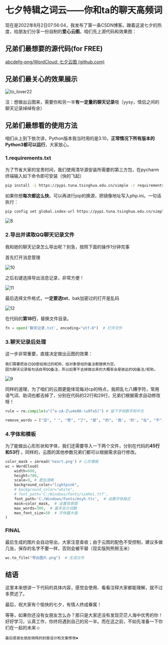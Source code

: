 # 七夕特辑之词云——你和ta的聊天高频词

现在是2022年8月2日07:56:04，我发布了第一条CSDN博客。蹭着这波七夕的热度，给朋友们分享一份自制的**爱心云图**。咱们先上源代码和效果图：

## 兄弟们最想要的源代码(for FREE)

[abcdefg-png/WordCloud: 七夕云图 (github.com)](https://github.com/abcdefg-png/WordCloud)

## 兄弟们最关心的效果展示

![to_lover22](D:\pycharm\Wordcloud\images\to_lover22.png)

注：想做出云图来，需要你和另一半**有一定量的聊天记录**哦（yysy，情侣之间的聊天记录绰绰有余）

## 兄弟们最想看的使用方法

咱们从上到下依次讲，Python版本我当时用的是3.10，**正常情况下所有版本的Python3都可以运行**，大家放心。

### 1.requirements.txt

为了节省大家的宝贵时间，我们使用清华源安装所需要的第三方包，在pycharm终端输入如下命令即可安装（快的飞起）

```bash
pip install -i https://pypi.tuna.tsinghua.edu.cn/simple -r requirements.txt  // 一次
```

如果你想**每次都这么快**，可以再进行pip的换源，把镜像地址写入php.ini。一句话执行：

```bash
pip config set global.index-url https://pypi.tuna.tsinghua.edu.cn/simple
```

![8](D:\pycharm\Wordcloud\images\8.jpg)

### 2.导出并读取QQ聊天记录文件

我和她的聊天记录怎么导出呢？别急，按照下面的操作1分钟完事

首先打开消息管理

![10](D:\pycharm\Wordcloud\images\10.jpg)

之后右键选择导出消息记录，非常方便！

![11](D:\pycharm\Wordcloud\images\11.jpg)

最后选择文件格式，**一定要选txt**，bak加密过的打开是乱码

![12](D:\pycharm\Wordcloud\images\12.jpg)

在代码的**第18行**，替换文件目录。

```Python
fn = open('聊天记录.txt', encoding="utf-8")  # 打开文件
```

### 3.聊天记录后处理

这一步非常重要，直接决定做出云图的效果：

```
我们需要把自己QQ曾经用过的昵称、给对象曾经的备注都替换为空。
因为聊天记录每句话自带QQ备注，所以如果不去掉做出来的大概率会是彼此的QQ备注/昵称。
```

![9](D:\pycharm\Wordcloud\images\9.jpg)

同样的道理，为了咱们的云图更能体现每对cp的特点，我把乱七八糟字符，常用语气词、助词也都去掉了，分别在代码的22行和29行，兄弟们根据需求自动修改呀！

```Python
rule = re.compile(u"[^a-zA-Z\u4e00-\u9fa5]") # 留下字母数字和中文

remove_words = ["没", " ", "嗯", "了", "是", "的", '我', '的', "在", "不", "就", "也", "你", "吧", "和", "啊"] # 去掉常用关键字
```

### 4.字体和模板

为了能做出心形形状和字体，我们还需要导入一下两个文件，分别在代码的**45行和53行** 。同样的，云图的其他参数兄弟们都可以根据需求自行修改。

```Python
color_mask = imread('heart.png') # 心形模板
wc = WordCloud(
    width=600,
    height=700,
    scale=9, # 更加清晰
    background_color="lightpink",
    # background_color="white",
    # font_path='C:/Windows/Fonts/simhei.ttf',
    font_path='C:/Windows/Fonts/msyh.ttc',  # 设置字体格式
    mask=color_mask,  # 设置背景图
    max_words=300,  # 最多显示词数
    max_font_size=50  # 字体最大值
)
```

### FINAL

最后生成的图片会自动导出，大家注意查收；由于云图的配色不受控制，建议多做几张，保存的名字不要一样，否则会被平替（现实版狗熊掰玉米）

```Python
wc.to_file("导出图片.png")  # 生成文件
```

## 结语

这里本来想讲一下代码的具体内容，感觉会使用、看看注释大家都能理解，就不过多赘述了。

最后，祝大家有个愉快的七夕，有情人终成眷属！

等等，如果你还没有女朋友怎么办？那只是大家还没有发现茫茫人海中优秀的你！好好学习，认真工作，你终将遇到自己的另一半。而在这之前，不如先准备一下你们在一起的未来☺



`最后感谢女朋友晓辉的封面设计和文案修改❤`




